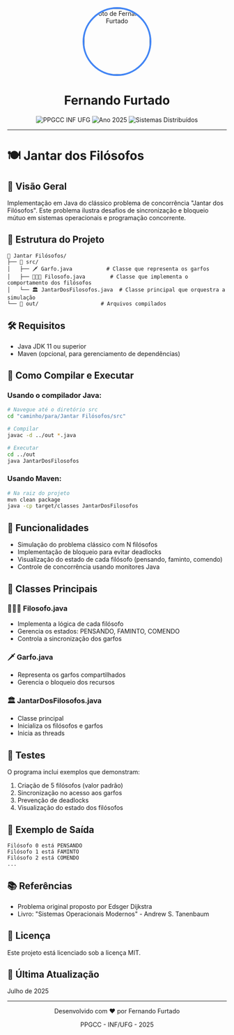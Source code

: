 <div align="center">
  <img src="https://avatars.githubusercontent.com/u/78055338?v=4" width="150" height="150" style="border-radius: 50%; object-fit: cover; border: 4px solid #4285F4;" alt="Foto de Fernando Furtado">
  
  <h1>Fernando Furtado</h1>
  
  <div>
    <img src="https://img.shields.io/badge/PPGCC-INF%20UFG-0078D7?style=for-the-badge&logo=university&logoColor=white" alt="PPGCC INF UFG">
    <img src="https://img.shields.io/badge/Ano-2025-34A853?style=for-the-badge" alt="Ano 2025">
    <img src="https://img.shields.io/badge/Disciplina-Sistemas%20Distribu%C3%ADdos-4285F4?style=for-the-badge" alt="Sistemas Distribuídos">
  </div>
</div>

---

# 🍽️ Jantar dos Filósofos

## 🧠 Visão Geral
Implementação em Java do clássico problema de concorrência "Jantar dos Filósofos". Este problema ilustra desafios de sincronização e bloqueio mútuo em sistemas operacionais e programação concorrente.

## 📂 Estrutura do Projeto
```
📁 Jantar Filósofos/
├── 📁 src/
│   ├── 🗡️ Garfo.java           # Classe que representa os garfos
│   ├── 🧑‍🤝‍🧑 Filosofo.java        # Classe que implementa o comportamento dos filósofos
│   └── 🏛️ JantarDosFilosofos.java  # Classe principal que orquestra a simulação
└── 📁 out/                    # Arquivos compilados
```

## 🛠️ Requisitos
- Java JDK 11 ou superior
- Maven (opcional, para gerenciamento de dependências)

## 🚀 Como Compilar e Executar

### Usando o compilador Java:
```bash
# Navegue até o diretório src
cd "caminho/para/Jantar Filósofos/src"

# Compilar
javac -d ../out *.java

# Executar
cd ../out
java JantarDosFilosofos
```

### Usando Maven:
```bash
# Na raiz do projeto
mvn clean package
java -cp target/classes JantarDosFilosofos
```

## 🎯 Funcionalidades
- Simulação do problema clássico com N filósofos
- Implementação de bloqueio para evitar deadlocks
- Visualização do estado de cada filósofo (pensando, faminto, comendo)
- Controle de concorrência usando monitores Java

## 🧩 Classes Principais

### 🧑‍🤝‍🧑 Filosofo.java
- Implementa a lógica de cada filósofo
- Gerencia os estados: PENSANDO, FAMINTO, COMENDO
- Controla a sincronização dos garfos

### 🗡️ Garfo.java
- Representa os garfos compartilhados
- Gerencia o bloqueio dos recursos

### 🏛️ JantarDosFilosofos.java
- Classe principal
- Inicializa os filósofos e garfos
- Inicia as threads

## 🧪 Testes
O programa inclui exemplos que demonstram:
1. Criação de 5 filósofos (valor padrão)
2. Sincronização no acesso aos garfos
3. Prevenção de deadlocks
4. Visualização do estado dos filósofos

## 📝 Exemplo de Saída
```
Filósofo 0 está PENSANDO
Filósofo 1 está FAMINTO
Filósofo 2 está COMENDO
...
```

## 📚 Referências
- Problema original proposto por Edsger Dijkstra
- Livro: "Sistemas Operacionais Modernos" - Andrew S. Tanenbaum

## 📄 Licença
Este projeto está licenciado sob a licença MIT.

## 📅 Última Atualização
Julho de 2025

---

<div align="center">
  <p>Desenvolvido com ❤️ por Fernando Furtado</p>
  <p>PPGCC - INF/UFG - 2025</p>
</div>
